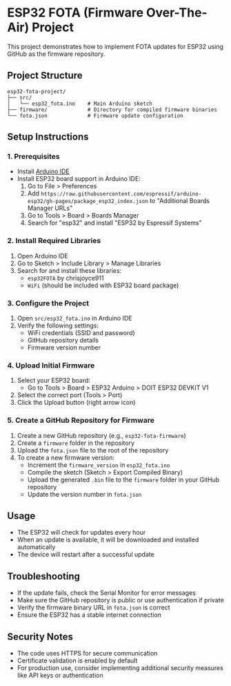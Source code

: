 # ESP32 FOTA (Firmware Over-The-Air) Project

This project demonstrates how to implement FOTA updates for ESP32 using GitHub as the firmware repository.

## Project Structure

```
esp32-fota-project/
├── src/
│   └── esp32_fota.ino    # Main Arduino sketch
├── firmware/             # Directory for compiled firmware binaries
└── fota.json             # Firmware update configuration
```

## Setup Instructions

### 1. Prerequisites

- Install [Arduino IDE](https://www.arduino.cc/en/software)
- Install ESP32 board support in Arduino IDE:
  1. Go to File > Preferences
  2. Add `https://raw.githubusercontent.com/espressif/arduino-esp32/gh-pages/package_esp32_index.json` to "Additional Boards Manager URLs"
  3. Go to Tools > Board > Boards Manager
  4. Search for "esp32" and install "ESP32 by Espressif Systems"

### 2. Install Required Libraries

1. Open Arduino IDE
2. Go to Sketch > Include Library > Manage Libraries
3. Search for and install these libraries:
   - `esp32FOTA` by chrisjoyce911
   - `WiFi` (should be included with ESP32 board package)

### 3. Configure the Project

1. Open `src/esp32_fota.ino` in Arduino IDE
2. Verify the following settings:
   - WiFi credentials (SSID and password)
   - GitHub repository details
   - Firmware version number

### 4. Upload Initial Firmware

1. Select your ESP32 board:
   - Go to Tools > Board > ESP32 Arduino > DOIT ESP32 DEVKIT V1
2. Select the correct port (Tools > Port)
3. Click the Upload button (right arrow icon)

### 5. Create a GitHub Repository for Firmware

1. Create a new GitHub repository (e.g., `esp32-fota-firmware`)
2. Create a `firmware` folder in the repository
3. Upload the `fota.json` file to the root of the repository
4. To create a new firmware version:
   - Increment the `firmware_version` in `esp32_fota.ino`
   - Compile the sketch (Sketch > Export Compiled Binary)
   - Upload the generated `.bin` file to the `firmware` folder in your GitHub repository
   - Update the version number in `fota.json`

## Usage

- The ESP32 will check for updates every hour
- When an update is available, it will be downloaded and installed automatically
- The device will restart after a successful update

## Troubleshooting

- If the update fails, check the Serial Monitor for error messages
- Make sure the GitHub repository is public or use authentication if private
- Verify the firmware binary URL in `fota.json` is correct
- Ensure the ESP32 has a stable internet connection

## Security Notes

- The code uses HTTPS for secure communication
- Certificate validation is enabled by default
- For production use, consider implementing additional security measures like API keys or authentication
